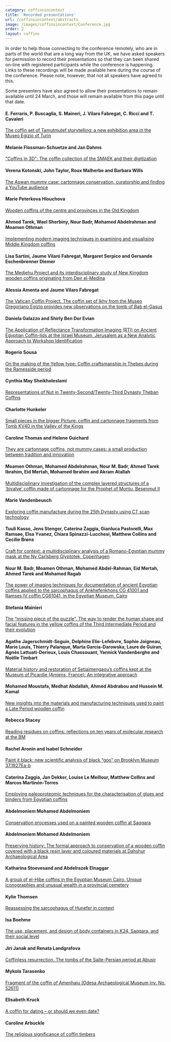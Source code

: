```yaml
---
category: coffinsincontext
title: 'Recorded presentations'
url: /coffinsincontext/abstracts
image: /images/coffinsincontext/Conference.jpg
order: 2
layout: coffins
---
```


In order to help those connecting to the conference remotely, who are in parts of the world that are a long way from the UK, we have asked speakers 
for permission to record their presentations so that they can been shared on-line with registered participants while the
conference is happening. Links to these recordings will be made available here during the course of the conference. Please note, however, that not all
speakers have agreed to this.

Some presenters have also agreed to allow their presentations to remain available until 24 March, and those will remain available from this page 
until that date. 

#### E. Ferraris, P. Buscaglia, S. Maineri, J. Vilaro Fabregat, C. Ricci and T. Cavaleri
[The coffin set of Tamutmutef storytelling: a new exhibition area in the Museo Egizio of Turin](https://www.dropbox.com/scl/fi/s6y2n7qkf9tcbo48p1k9j/Ferraris_Buscaglia.mp4?rlkey=c5r5tc68dngv2bt5k0gt5box4&dl=0)

#### Melanie Flossman-Schuetze and Jan Dahms
["Coffins in 3D": The coffin collection of the SMAEK and their digitization](https://www.dropbox.com/scl/fi/bjbykfjzekz16ca5tme7m/Flossman-Schuetze.mp4?rlkey=5ja9i67bjlu2pg3adki5zmgch&dl=0)

#### Verena Kotonski, John Taylor, Roux Malherbe and Barbara Wills
[The Aswan mummy case: cartonnage conservation, curatorship and finding a YouTube audience](https://www.dropbox.com/scl/fi/s2pd6k4ggu7zh69zc5fpj/Kotonski_Taylor_Malherbe_Wills.mp4?rlkey=ptygvyk7dc76hp1vop3135e0s&dl=0)

#### Marie Peterkova Hlouchova
[Wooden coffins of the centre and provinces in the Old Kingdom](https://www.dropbox.com/s/d4ygrkg035w9sm8/Peterkova_Hlouchova.mp4?dl=0)

#### Ahmed Tarek, Wael Sherbiny, Nour Badr, Mohamed Abdelrahman and Moamen Othman
[Implementing modern imaging techniques in examining and visualising Middle Kingdom coffins](https://www.dropbox.com/scl/fi/rv94mgew00r7bu5g3yrl6/Tarek_Sherbiny_Badr_Abdelrahman_Othman.mp4?rlkey=0ueiy8z4edz6ivckjv8w1ixz3&dl=0)

#### Lisa Sartini, Jaume Vilaró Fabregat, Margaret Serpico and Gersande Eschenbrenner Diemer
[The Medjehu Project and its interdisciplinary study of New Kingdom wooden coffins originating from Deir el-Medina](https://www.dropbox.com/scl/fi/fqz8bsgkvyrx6ca6pbrx9/Sartini_Vilaro_Fabregat_Serpico_Diemer.mp4?rlkey=gsz0ji0c9htsnjf8m4pj24poh&dl=0)

#### Alessia Amenta and Jaume Vilaro Fabregat
[The Vatican Coffin Project. The coffin set of Ikhy from the Museo Gregoriano Egizio provides new observations on the tomb of Bab el-Gasus](https://www.dropbox.com/scl/fi/hmdcc2bji2wn8gwzemxeg/Jaume_Amenta.mp4?rlkey=e3l1f4hfpwozkm5orz2go87ci&dl=0)

#### Daniela Galazzo and Shirly Ben Dor Evian
[The Application of Reflectance Transformation Imaging (RTI) on Ancient Egyptian Coffin-lids at the Israel Museum, Jerusalem as a New Analytic Approach to Workshop Identification](https://www.dropbox.com/scl/fi/rayf9uii0zd6ds6tpg5tv/Galazzo_Ben_Dor_Evian.mp4?rlkey=xkilgv8zdl80yz24s1lfr9wik&dl=0)

#### Rogerio Sousa
[On the making of the Yellow type: Coffin craftsmanship in Thebes during the Ramesside period](https://www.dropbox.com/scl/fi/8ura8utfr0u4nqiauh6z3/Sousa.mp4?rlkey=y648hg9oowcwg95k5fl6o497u&dl=0)

#### Cynthia May Sheikholeslami
[Representations of Nut in Twenty-Second/Twenty-Third Dynasty Theban Coffins](https://www.dropbox.com/s/wyvm2l8jtl0wqpb/Sheikholeslami.mp4?dl=0)

#### Charlotte Hunkeler
[Small pieces in the bigger Picture: coffin and cartonnage fragments from Tomb KV40 in the Valley of the Kings](https://www.dropbox.com/scl/fi/yufq291s2upc3kh71pwos/Hunkeler.mp4?rlkey=stlhieyeie5hfxq6eckwaq05o&dl=0)

#### Caroline Thomas and Helene Guichard
[They are cartonnage coffins, not mummy cases: a small production between tradition and innovation](https://www.dropbox.com/scl/fi/edfqogva47i2d410ct2q9/Thomas_Guichard.mp4?rlkey=91j61jghds7sis9497bfb32fe&dl=0)

#### Moamen Othman, Mohamed Abdelrahman, Nour M. Badr, Ahmed Tarek Ibrahim, Eid Mertah, Mohamed Ibrahim and Akram Atallah
[Multidisciplinary investigation of the complex layered structures of a ‘bivalve’ coffin made of cartonnage for the Prophet of Montu, Besenmut II](https://www.dropbox.com/scl/fi/kk07ib2y58go2duxknpzc/M_Abdelrahman.mp4?rlkey=5wt7191ydwq17m6ch4nqtvcg7&dl=0)

#### Marie Vandenbeusch
[Exploring coffin manufacture during the 25th Dynasty using CT scan technology](https://www.dropbox.com/scl/fi/7c4tyuc45t7en62wg0c3z/Vandenbeusch.mp4?rlkey=4mmvzuibo66qg0rzmn75n2ih5&dl=0)

#### Tuuli Kasso, Jens Stenger, Caterina Zaggia, Gianluca Pastorelli, Max Ramsøe, Elsa Yvanez, Chiara Spinazzi-Lucchesi, Matthew Collins and Cecilie Brøns
[Craft for context: a multidisciplinary analysis of a Romano-Egyptian mummy mask at the Ny Carlsberg Glyptotek, Copenhagen](https://www.dropbox.com/scl/fi/o4baeznf0aej611urudkr/Kasso.mp4?rlkey=a366678nals4rktggg99rgl5i&dl=0)

#### Nour M. Badr, Moamen Othman, Mohamed Abdel-Rahman, Eid Mertah, Ahmed Tarek and Mohamed Ragab
[The power of imaging techniques for documentation of ancient Egyptian coffins applied to the sarcophagus of Ankhefenkhons CG 41001 and Ramses IV coffin 
CG61041, in the  Egyptian Museum, Cairo](https://www.dropbox.com/scl/fi/pj2f36crdvlgbdsf79jys/Badr.mp4?rlkey=n5bed0ji7866037f9fbaah7zc&dl=0)

#### Stefania Mainieri
[The “missing piece of the puzzle”. The way to render the human shape and facial features in the yellow coffins of the Third Intermediate Period and 
their evolution](https://www.dropbox.com/s/fgh9td88uwtcgty/Mainieri.mp4?dl=0)

#### Agathe Jagerschmidt-Seguin, Delphine Elie-Lefebvre, Sophie Joigneau, Marie Louis, Thierry Palanque, Marta Garcia-Darowska, Laure de Guiran, Agnès Lattuati-Derieux, Louis Chassouant, Yannick Vandenberghe and Noëlle Timbart
[Material history and restoration of Setjaimengaou’s coffins kept at the Museum of Picardie (Amiens, France): An integrative approach](https://www.dropbox.com/scl/fi/gqg3bxc84cyspw1gc5sqz/Timbart.mp4?rlkey=4q66nvyvlbp47qs0r7ztlhgmi&dl=0)

#### Mohamed Moustafa, Medhat Abdallah, Ahmed Abdrabou and Hussein M. Kamal
[New insights into the materials and manufacturing techniques used to paint a Late Period wooden coffin](https://www.dropbox.com/scl/fi/wbghh7yd2w6wmlscnanyz/M_Moustafa.mp4?rlkey=mq4onu62nn1bnclt819om35r6&dl=0)

#### Rebecca Stacey
[Reading residues on coffins: reflections on ten years of molecular research at the BM](https://www.dropbox.com/scl/fi/b99l07g3delq0wgqdcoy3/Stacey.mp4?rlkey=mmcav4ig2usqug4a0cigbsm9y&dl=0)

#### Rachel Aronin and Isabel Schneider
[Paint it black: new scientific analysis of black “goo” on Brooklyn Museum 37.1927Ea-b](https://www.dropbox.com/s/ebpcget1vvzetar/Aronin_Schneider.mp4?dl=0)

#### Caterina Zaggia, Jan Dekker, Louise Le Meillour, Matthew Collins and Marcos Martinón-Torres
[Employing paleoproteomic techniques for the characterisation of glues and binders from Egyptian coffins](https://www.dropbox.com/s/x2mhzorn72oh32m/Zaggia.mp4?dl=0)

#### Abdelmoniem Mohamed Abdelmoniem 
[Conservation processes used on a painted wooden coffin at Saqqara](https://www.dropbox.com/s/m0b1faqftr84m7f/Abdelmoniem1.mp4?dl=0)

#### Abdelmoniem Mohamed Abdelmoniem
[Preserving history: The formal approach to conservation of a wooden coffin covered with a black resin layer and coloured materials at 
Dahshur Archaeological Area](https://www.dropbox.com/s/r0kw3ok0as2jju8/Abdelmoniem2.mp4?dl=0)

#### Katharina Stoevesand and Abdelrazek Elnaggar
[A group of el-Hibe coffins in the Egyptian Museum Cairo. Unique iconographies and unusual wealth in a provincial cemetery](https://www.dropbox.com/scl/fi/1vg52krzcr2w4a7gqm0gm/Stoevesand.mp4?rlkey=8f1nf76327utyd31x312kvj7p&dl=0)

#### Kylie Thomsen
[Reassessing the sarcophagus of Hunefer in context](https://www.dropbox.com/scl/fi/rw3s6bbdktn03kh4698n6/Thomsen.mp4?rlkey=hngas4mo1zbalsh6xnin1rkzz&dl=0)

#### Isa Boehme
[The use, placement, and design of body containers in K24, Saqqara, and their social level](https://www.dropbox.com/scl/fi/ioshhflq5ns9hzxx918yu/Boehme.mp4?rlkey=hhjcjc8ofu7xb7y3920ynwgfh&dl=0)

#### Jiri Janak and Renata Landgrafova 
[Coffinless resurrection. The tombs of the Saite-Persian period at Abusir](https://www.dropbox.com/scl/fi/irb6u2b5qtnfsbsniuoo3/Janak_Landgrafova.mp4?rlkey=foh7vncqrct6fztllanxv7qyc&dl=0)

#### Mykola Tarasenko
[Fragment of the coffin of Amenhaiu (Odesa Archaeological Museum inv. No. 52611)](https://www.dropbox.com/s/z5fhc5ayicc6uch/Tarasenko.mp4?dl=0)

#### Elisabeth Kruck
[A coffin for dating – or should we even date?](https://www.dropbox.com/s/1dxq8ddnd08umob/Kruck.mp4?dl=0)

#### Caroline Arbuckle
[The religious significance of coffin timbers](https://www.dropbox.com/scl/fi/an8bqt2cfxp8r1rak4x69/Arbuckle_MacLeod.mp4?rlkey=g8ri9oqw7qxojgwsk68yf5877&dl=0)

